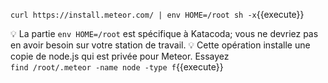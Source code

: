 `curl https://install.meteor.com/ | env HOME=/root sh -x`{{execute}}

💡 La partie `env HOME=/root` est spécifique à Katacoda; vous ne devriez pas en avoir besoin sur votre station de travail.
💡 Cette opération installe une copie de node.js qui est privée pour Meteor. Essayez<br/>`find /root/.meteor -name node -type f`{{execute}}


